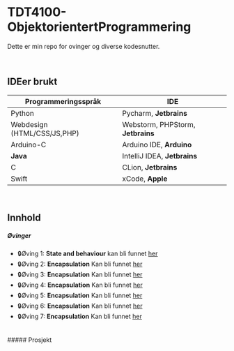# TDT4100-ObjektorientertProgrammering

Dette er min repo for ovinger og diverse kodesnutter.

<br>

## IDEer brukt
Programmeringsspråk | IDE
------------ | -------------
Python | Pycharm, **Jetbrains**
Webdesign (HTML/CSS/JS,PHP)| Webstorm, PHPStorm, **Jetbrains**
Arduino-C | Arduino IDE, **Arduino**
**Java** | IntelliJ IDEA, **Jetbrains**
C | CLion, **Jetbrains**
Swift | xCode, **Apple**

<br>

## Innhold

##### Øvinger  
- :lock:Øving 1: **State and behaviour** kan bli funnet [her](https://github.com/anderszk/TDT4100-ObjektorientertProgrammering/tree/main/Oving1)<br>
- :lock:Øving 2: **Encapsulation** Kan bli funnet [her]()<br>
- :lock:Øving 3: **Encapsulation** Kan bli funnet [her]()<br>
- :lock:Øving 4: **Encapsulation** Kan bli funnet [her]()<br>
- :lock:Øving 5: **Encapsulation** Kan bli funnet [her]()<br>
- :lock:Øving 6: **Encapsulation** Kan bli funnet [her]()<br>
- :lock:Øving 7: **Encapsulation** Kan bli funnet [her]()<br>
<br>
##### Prosjekt
<a name="headers"/>


